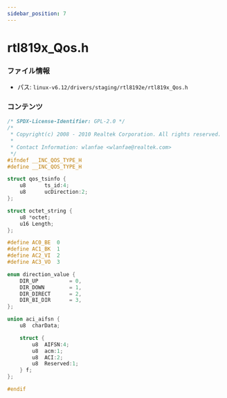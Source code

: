 ```yaml
---
sidebar_position: 7
---
```

# rtl819x_Qos.h

### ファイル情報

- パス: `linux-v6.12/drivers/staging/rtl8192e/rtl819x_Qos.h`

### コンテンツ

```h
/* SPDX-License-Identifier: GPL-2.0 */
/*
 * Copyright(c) 2008 - 2010 Realtek Corporation. All rights reserved.
 *
 * Contact Information: wlanfae <wlanfae@realtek.com>
 */
#ifndef __INC_QOS_TYPE_H
#define __INC_QOS_TYPE_H

struct qos_tsinfo {
	u8		ts_id:4;
	u8		ucDirection:2;
};

struct octet_string {
	u8 *octet;
	u16 Length;
};

#define AC0_BE	0
#define AC1_BK	1
#define AC2_VI	2
#define AC3_VO	3

enum direction_value {
	DIR_UP			= 0,
	DIR_DOWN		= 1,
	DIR_DIRECT		= 2,
	DIR_BI_DIR		= 3,
};

union aci_aifsn {
	u8	charData;

	struct {
		u8	AIFSN:4;
		u8	acm:1;
		u8	ACI:2;
		u8	Reserved:1;
	} f;
};

#endif

```
